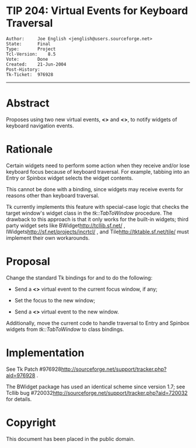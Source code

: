 # TIP 204: Virtual Events for Keyboard Traversal
	Author:		Joe English <jenglish@users.sourceforge.net>
	State:		Final
	Type:		Project
	Tcl-Version:	8.5
	Vote:		Done
	Created:	21-Jun-2004
	Post-History:	
	Tk-Ticket:	976928
-----

# Abstract

Proposes using two new virtual events, **<<TraverseIn>>** and
**<<TraverseOut>>**, to notify widgets of keyboard navigation
events.

# Rationale

Certain widgets need to perform some action when they receive and/or
lose keyboard focus because of keyboard traversal.  For example,
tabbing into an Entry or Spinbox widget selects the widget contents.

This cannot be done with a <FocusIn> binding, since widgets may
receive <FocusIn> events for reasons other than keyboard traversal.

Tk currently implements this feature with special-case logic that
checks the target window's widget class in the _tk::TabToWindow_
procedure.  The drawback to this approach is that it only works for
the built-in widgets; third party widget sets like
BWidget<http://tcllib.sf.net/> ,
IWidgets<http://sf.net/projects/incrtcl/> , and
Tile<http://tktable.sf.net/tile/>  must implement their own
workarounds.

# Proposal

Change the standard Tk bindings for <Key-Tab> and <Shift-Key-Tab> to
do the following:

 * Send a **<<TraverseOut>>** virtual event to the current focus
   window, if any;

 * Set the focus to the new window;

 * Send a **<<TraverseIn>>** virtual event to the new window.

Additionally, move the current code to handle traversal to Entry and
Spinbox widgets from _tk::TabToWindow_ to class bindings.

# Implementation

See Tk Patch \#976928<http://sourceforge.net/support/tracker.php?aid=976928> .

The BWidget package has used an identical scheme since version 1.7;
see Tcllib bug
\#720032<http://sourceforge.net/support/tracker.php?aid=720032>  for
details.

# Copyright

This document has been placed in the public domain.

